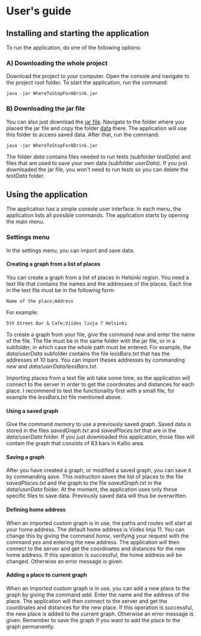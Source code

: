 # User's guide

## Installing and starting the application

To run the application, do one of the following options:

### A) Downloading the whole project

Download the project to your computer. Open the console and navigate to the project root folder. 
To start the application, run the command:

```
java -jar WhereToStopForADrink.jar
```

### B) Downloading the jar file

You can also just download the [jar file](TODO:link). Navigate to the folder where you placed the jar file and copy 
the folder [data](https://github.com/mshroom/WhereToStopForADrink/tree/master/data) there. The application will use 
this folder to access saved data. After that, run the command:

```
java -jar WhereToStopForADrink.jar
```

The folder *data* contains files needed to run tests (subfolder *testData*) and files that are used to save your
own data (subfolder *userData*). If you just downloaded the jar file, you won't need to run tests so you can delete the *testData* 
folder.

## Using the application

The application has a simple console user interface. In each menu, the application lists all possible 
commands. The application starts by opening the main menu. 

### Settings menu

In the settings menu, you can import and save data.

#### Creating a graph from a list of places

You can create a graph from a list of places in Helsinki region. You need a text file that contains 
the names and the addresses of the places. Each line in the text file must be in the following form: 

```
Name of the place;Address
```

For example:

```
5th Street Bar & Cafe;Viides linja 7 Helsinki
```

To create a graph from your file, give the command *new* and enter the name of the file. The file 
must be in the same folder with the jar file, or in a subfolder, in which case the whole path must 
be entered. For example, the *data/userData* subfolder contains the file *lessBars.txt* that has the 
addresses of 10 bars. You can import theses addresses by commanding *new* and 
*data/userData/lessBars.txt*.

Importing places from a text file will take some time, as the application will connect to the 
server in order to get the coordinates and distances for each place. I recommend to test the 
functionality first with a small file, for example the *lessBars.txt* file mentioned above.

#### Using a saved graph

Give the command *memory* to use a previously saved graph. Saved data is stored in the files 
*savedGraph.txt* and *savedPlaces.txt* that are in the *data/userData* folder. If you just 
downloaded this application, those files will contain the graph that consists of 83 bars 
in Kallio area.

#### Saving a graph

After you have created a graph, or modified a saved graph, you can save it by commanding *save*. 
This instruction saves the list of places to the file *savedPlaces.txt* and the graph to the 
file *savedGraph.txt* in the *data/userData* folder. At the moment, the application uses only 
these specific files to save data. Previously saved data will thus be overwritten.

#### Defining home address

When an imported custom graph is in use, the paths and routes will start at your home address. 
The default home address is Viides linja 11. You can change this by giving the command *home*, 
verifying your request with the command *yes* and entering the new address. The application 
will then connect to the server and get the coordinates and distances for the new home address. 
If this operation is successful, the home address will be changed. Otherwise an error message 
is given.

#### Adding a place to current graph

When an imported custom graph is in use, you can add a new place to the graph by giving the 
command *add*. Enter the name and the address of the place. The application will then connect 
to the server and get the coordinates and distances for the new place. If this operation is 
successful, the new place is added to the current graph. Otherwise an error message is given. 
Remember to save the graph if you want to add the place to the graph permanently.



